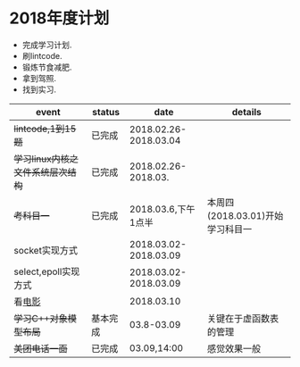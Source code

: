 2018年度计划
===

* 完成学习计划.  
* 刷lintcode.  
* 锻炼节食减肥.  
* 拿到驾照.  
* 找到实习.  


|event|status|date|details|
|-|-|-|-|
|~~lintcode,1到15题~~|已完成|2018.02.26-2018.03.04||
|~~学习linux内核之文件系统层次结构~~|已完成|2018.02.26-2018.03.||
|~~考科目一~~|已完成|2018.03.6,下午1点半|本周四(2018.03.01)开始学习科目一|
|socket实现方式||2018.03.02-2018.03.09||
|select,epoll实现方式||2018.03.02-2018.03.09||
|看[电影](https://v.qq.com/x/cover/jp08cnhmu5kfer4.html)||2018.03.10||
|~~学习C++对象模型布局~~|基本完成|03.8-03.09|关键在于虚函数表的管理|
|~~美团电话一面~~|已完成|03.09,14:00|感觉效果一般|